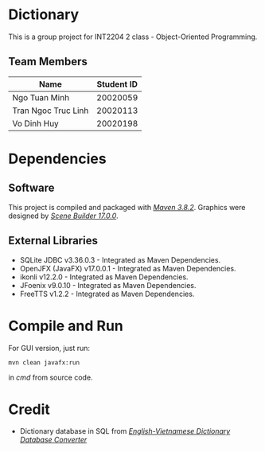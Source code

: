 # Dictionary

This is a group project for INT2204 2 class - Object-Oriented Programming.

## Team Members

| Name                | Student ID |
| ------------------- | ---------- |
| Ngo Tuan Minh       | 20020059   |
| Tran Ngoc Truc Linh | 20020113   |
| Vo Dinh Huy         | 20020198   |

# Dependencies

## Software

This project is compiled and packaged with [_Maven 3.8.2_](https://maven.apache.org/download.cgi "apache-maven-3.8.2"). Graphics were designed by [_Scene Builder 17.0.0_](https://gluonhq.com/products/scene-builder/#download).

## External Libraries

- SQLite JDBC v3.36.0.3 - Integrated as Maven Dependencies.
- OpenJFX (JavaFX) v17.0.0.1 - Integrated as Maven Dependencies.
- ikonli v12.2.0 - Integrated as Maven Dependencies.
- JFoenix v9.0.10 - Integrated as Maven Dependencies.
- FreeTTS v1.2.2 - Integrated as Maven Dependencies.

# Compile and Run

For GUI version, just run:

```
mvn clean javafx:run
```

in _cmd_ from source code.

# Credit

- Dictionary database in SQL from [_English-Vietnamese Dictionary Database Converter_](https://github.com/yenthanh132/avdict-database-sqlite-converter)
